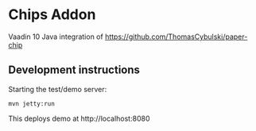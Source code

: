 # Chips Addon

Vaadin 10 Java integration of https://github.com/ThomasCybulski/paper-chip

## Development instructions

Starting the test/demo server:
```
mvn jetty:run
```

This deploys demo at http://localhost:8080



